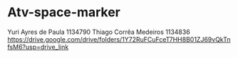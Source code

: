 # Atv-space-marker
Yuri Ayres de Paula 1134790
Thiago Corrêa Medeiros 1134836
https://drive.google.com/drive/folders/1Y72RuFCuFceT7HH8B01ZJ69vQkTnfsM6?usp=drive_link

